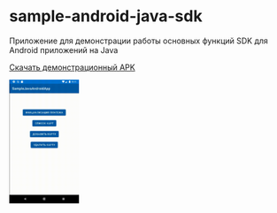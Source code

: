 # sample-android-java-sdk
Приложение для демонстрации работы основных функций SDK для Android приложений на Java

[Скачать демонстрационный APK](https://github.com/PayBox/sample-android-java-sdk/raw/master/sample-java-sdk.apk)

<img src="/pay_init.GIF" width="25%" height="25%"/>
